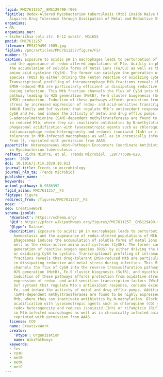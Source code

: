 ```yaml
---
figid: PMC7611257__EMS129490-f005
figtitle: Redox-Altered Mycobacterium tuberculosis (Mtb) Inside Naïve Macrophages
  Acquires Drug Tolerance through Dissipation of Metal and Reductive Stress
organisms:
- NA
organisms_ner:
- Escherichia coli str. K-12 substr. MG1655
pmcid: PMC7611257
filename: EMS129490-f005.jpg
figlink: /pmc/articles/PMC7611257/figure/F5/
number: F5
caption: Exposure to acidic pH in macrophages leads to perturbation of redox homeostasis
  and the appearance of redox-altered populations of Mtb. Acidity in phagosomes induces
  the accumulation of soluble forms of metal ions (Fe/Cu) as well as the redox-active
  amino acid cysteine (CySH). The former can catalyze the generation of reactive oxygen
  species (ROS) by either driving the Fenton reaction or oxidizing CySH to cystine.
  Transcriptional profiling of intramacrophage Mtb fractions reveals that drug-tolerant
  EMSH-reduced Mtb are particularly efficient in dissipating reductive and metal stress
  during infection. This Mtb fraction channels the flux of CySH into the reverse transsulfuration
  pathway leading to H2S generation (MetB), Fe-S cluster biogenesis (SufR), and mycothiol
  (MSH) production. Induction of these pathways affords protection from oxidative
  stress by increased expression of redox- and acid-sensitive transcription factors
  (WhiB family and Suf system) that regulate Mtb’s antioxidant response, consume excess
  CySH and Fe, and induce the activity of metal and drug efflux pumps. Additionally,
  S-adenosylmethionine (SAM)-dependent methyltransferases are found to be highly expressed
  in reduced Mtb, where they can inactivate antibiotics by N-methylation. Blocking
  phagosomal acidification with lysosomotropic agents such as chloroquine (CQ) reverses
  intramacrophage redox heterogeneity and reduces isoniazid (Inh) or rifampicin (Rif)
  tolerance in Mtb-infected macrophages as well as in chronically infected animals.
  From [], reprinted with permission from AAAS.
papertitle: Heterogeneous Host–Pathogen Encounters Coordinate Antibiotic Resilience
  in Mycobacterium tuberculosis .
reftext: Richa Mishra, et al. Trends Microbiol. ;29(7):606-620.
year: '2020'
doi: 10.1016/j.tim.2020.10.013
journal_title: Trends in microbiology
journal_nlm_ta: Trends Microbiol
publisher_name: ''
keywords: ''
automl_pathway: 0.9586392
figid_alias: PMC7611257__F5
figtype: Figure
redirect_from: /figures/PMC7611257__F5
ndex: ''
seo: CreativeWork
schema-jsonld:
  '@context': https://schema.org/
  '@id': https://pfocr.wikipathways.org/figures/PMC7611257__EMS129490-f005.html
  '@type': Dataset
  description: Exposure to acidic pH in macrophages leads to perturbation of redox
    homeostasis and the appearance of redox-altered populations of Mtb. Acidity in
    phagosomes induces the accumulation of soluble forms of metal ions (Fe/Cu) as
    well as the redox-active amino acid cysteine (CySH). The former can catalyze the
    generation of reactive oxygen species (ROS) by either driving the Fenton reaction
    or oxidizing CySH to cystine. Transcriptional profiling of intramacrophage Mtb
    fractions reveals that drug-tolerant EMSH-reduced Mtb are particularly efficient
    in dissipating reductive and metal stress during infection. This Mtb fraction
    channels the flux of CySH into the reverse transsulfuration pathway leading to
    H2S generation (MetB), Fe-S cluster biogenesis (SufR), and mycothiol (MSH) production.
    Induction of these pathways affords protection from oxidative stress by increased
    expression of redox- and acid-sensitive transcription factors (WhiB family and
    Suf system) that regulate Mtb’s antioxidant response, consume excess CySH and
    Fe, and induce the activity of metal and drug efflux pumps. Additionally, S-adenosylmethionine
    (SAM)-dependent methyltransferases are found to be highly expressed in reduced
    Mtb, where they can inactivate antibiotics by N-methylation. Blocking phagosomal
    acidification with lysosomotropic agents such as chloroquine (CQ) reverses intramacrophage
    redox heterogeneity and reduces isoniazid (Inh) or rifampicin (Rif) tolerance
    in Mtb-infected macrophages as well as in chronically infected animals. From [],
    reprinted with permission from AAAS.
  license: CC0
  name: CreativeWork
  creator:
    '@type': Organization
    name: WikiPathways
  keywords:
  - fes
  - cysH
  - metB
  - metK
  - metC
---
```

